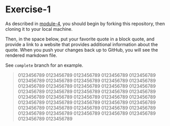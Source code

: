 # Exercise-1

As described in [module-4](https://github.com/INFO-201/m4-git-intro), you should begin by forking this repository, then cloning it to your local machine.

Then, in the space below, put your favorite quote in a block quote, and provide a link to a website that provides additional information about the quote. When you push your changes back up to GitHub, you will see the rendered markdown file.

See `complete` branch for an example.

> 0123456789 0123456789 0123456789 0123456789 0123456789 0123456789 0123456789 0123456789 0123456789 0123456789 0123456789 0123456789 0123456789 0123456789 0123456789 0123456789 0123456789 0123456789 0123456789 0123456789 0123456789 0123456789 0123456789 0123456789 0123456789 0123456789 0123456789 0123456789 0123456789 0123456789 0123456789 0123456789 0123456789 0123456789 0123456789 0123456789 0123456789 0123456789 0123456789 0123456789 0123456789 0123456789 
